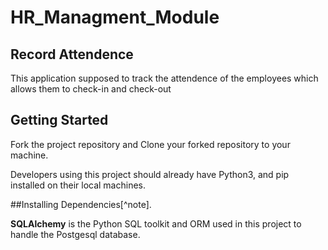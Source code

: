 # HR_Managment_Module
## Record Attendence 
This application supposed to track the attendence of the employees which allows them to check-in and check-out 

## Getting Started
Fork the project repository and Clone your forked repository to your machine.

Developers using this project should already have Python3, and pip installed on their local machines.

##Installing Dependencies[^note].
[^1]: Python 3.6.9 - Follow instructions to install the latest version of python for your platform in the python docs.

[^2]: PIP Dependencies - Once you have your virtual environment setup and running, install dependencies by navigating to the project directory and running:

    -pip install requirments.txt
**Key Dependencies**.
 **Flask** is a lightweight backend microservices framework. Flask is required to handle requests and responses.

   **SQLAlchemy** is the Python SQL toolkit and ORM used in this project to handle the Postgesql database.

